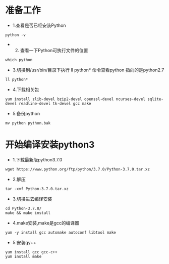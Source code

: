 # 准备工作
* 1.查看是否已经安装Python
```
python -v
```
* 2. 查看一下Python可执行文件的位置
```
which python
```
* 3.切换到/usr/bin/目录下执行 ll python* 命令查看python 指向的是python2.7
```
ll python*
```
* 4.下载相关包
```
yum install zlib-devel bzip2-devel openssl-devel ncurses-devel sqlite-devel readline-devel tk-devel gcc make
```
* 5.备份python
```
mv python python.bak
```
# 开始编译安装python3
* 1.下载最新版python3.7.0
```
wget https://www.python.org/ftp/python/3.7.0/Python-3.7.0.tar.xz
```
* 2.解压
```
tar -xvf Python-3.7.0.tar.xz
```
* 3.切换进去编译安装
```
cd Python-3.7.0/
make && make install
```
* 4.make安装,make是gcc的编译器
```
yum -y install gcc automake autoconf libtool make
```
* 5.安装gy++
```
yum install gcc gcc-c++
yum install make
```


